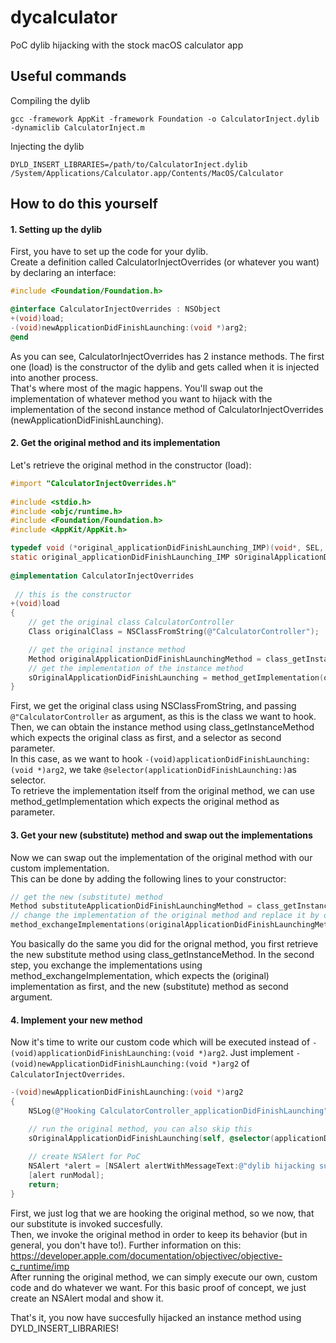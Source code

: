 # dycalculator
PoC dylib hijacking with the stock macOS calculator app

## Useful commands

Compiling the dylib  
```
gcc -framework AppKit -framework Foundation -o CalculatorInject.dylib -dynamiclib CalculatorInject.m
```

Injecting the dylib  
```
DYLD_INSERT_LIBRARIES=/path/to/CalculatorInject.dylib /System/Applications/Calculator.app/Contents/MacOS/Calculator
```


## How to do this yourself

#### 1. Setting up the dylib

First, you have to set up the code for your dylib.  
Create a definition called CalculatorInjectOverrides (or whatever you want) by declaring an interface:
```objective-c
#include <Foundation/Foundation.h>

@interface CalculatorInjectOverrides : NSObject
+(void)load;
-(void)newApplicationDidFinishLaunching:(void *)arg2;
@end
```

As you can see, CalculatorInjectOverrides has 2 instance methods.
The first one (load) is the constructor of the dylib and gets called when it is injected into another process.  
That's where most of the magic happens. You'll swap out the implementation of whatever method you want to hijack with the implementation of the second instance method of CalculatorInjectOverrides (newApplicationDidFinishLaunching).


#### 2. Get the original method and its implementation
Let's retrieve the original method in the constructor (load):
```objective-c
#import "CalculatorInjectOverrides.h"
 
#include <stdio.h>
#include <objc/runtime.h>
#include <Foundation/Foundation.h>
#include <AppKit/AppKit.h>

typedef void (*original_applicationDidFinishLaunching_IMP)(void*, SEL, void*);
static original_applicationDidFinishLaunching_IMP sOriginalApplicationDidFinishLaunching;
 
@implementation CalculatorInjectOverrides
 
 // this is the constructor
+(void)load
{
    // get the original class CalculatorController
    Class originalClass = NSClassFromString(@"CalculatorController");

    // get the original instance method
    Method originalApplicationDidFinishLaunchingMethod = class_getInstanceMethod(originalClass, @selector(applicationDidFinishLaunching:));
    // get the implementation of the instance method
    sOriginalApplicationDidFinishLaunching = method_getImplementation(originalApplicationDidFinishLaunchingMethod);
}
```
First, we get the original class using NSClassFromString, and passing ```@"CalculatorController``` as argument, as this is the class we want to hook.  
Then, we can obtain the instance method using class_getInstanceMethod which expects the original class as first, and a selector as second parameter.  
In this case, as we want to hook ```-(void)applicationDidFinishLaunching:(void *)arg2```, we take ```@selector(applicationDidFinishLaunching:)```as selector.  
To retrieve the implementation itself from the original method, we can use method_getImplementation which expects the original method as parameter.  

#### 3. Get your new (substitute) method and swap out the implementations
Now we can swap out the implementation of the original method with our custom implementation.  
This can be done by adding the following lines to your constructor:  
```objective-c
// get the new (substitute) method
Method substituteApplicationDidFinishLaunchingMethod = class_getInstanceMethod(NSClassFromString(@"CalculatorInjectOverrides"), @selector(newApplicationDidFinishLaunching:));
// change the implementation of the original method and replace it by our substitute
method_exchangeImplementations(originalApplicationDidFinishLaunchingMethod, substituteApplicationDidFinishLaunchingMethod);
```

You basically do the same you did for the orignal method, you first retrieve the new substitute method using class_getInstanceMethod.
In the second step, you exchange the implementations using method_exchangeImplementation, which expects the (original) implementation as first, and the new (substitute) method as second argument.  

#### 4. Implement your new method
Now it's time to write our custom code which will be executed instead of ```-(void)applicationDidFinishLaunching:(void *)arg2```.
Just implement ```-(void)newApplicationDidFinishLaunching:(void *)arg2``` of ```CalculatorInjectOverrides```.  
```objective-c
-(void)newApplicationDidFinishLaunching:(void *)arg2 
{
    NSLog(@"Hooking CalculatorController_applicationDidFinishLaunching");

    // run the original method, you can also skip this
    sOriginalApplicationDidFinishLaunching(self, @selector(applicationDidFinishLaunching:), arg2);
    
    // create NSAlert for PoC 
    NSAlert *alert = [NSAlert alertWithMessageText:@"dylib hijacking succesful!" defaultButton:@"OK" alternateButton:nil otherButton:nil informativeTextWithFormat:@"Code succesfully injected using DYLD_INSERT_LIBRARIES."];
    [alert runModal];
    return;
}
```
First, we just log that we are hooking the original method, so we now, that our substitute is invoked succesfully.  
Then, we invoke the original method in order to keep its behavior (but in general, you don't have to!). Further information on this: https://developer.apple.com/documentation/objectivec/objective-c_runtime/imp  
After running the original method, we can simply execute our own, custom code and do whatever we want. For this basic proof of concept, we just create an NSAlert modal and show it.  

That's it, you now have succesfully hijacked an instance method using DYLD_INSERT_LIBRARIES!
